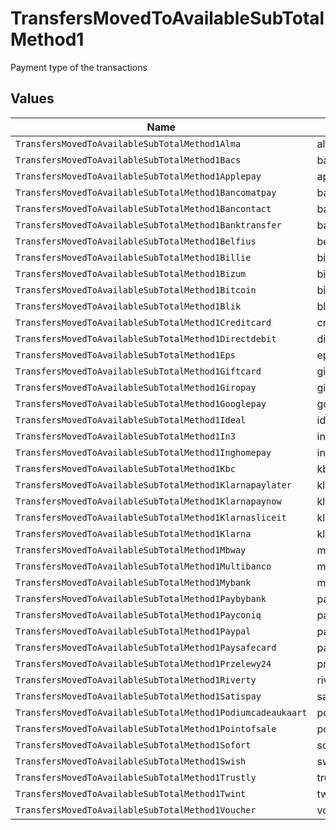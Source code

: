 # TransfersMovedToAvailableSubTotalMethod1

Payment type of the transactions


## Values

| Name                                                        | Value                                                       |
| ----------------------------------------------------------- | ----------------------------------------------------------- |
| `TransfersMovedToAvailableSubTotalMethod1Alma`              | alma                                                        |
| `TransfersMovedToAvailableSubTotalMethod1Bacs`              | bacs                                                        |
| `TransfersMovedToAvailableSubTotalMethod1Applepay`          | applepay                                                    |
| `TransfersMovedToAvailableSubTotalMethod1Bancomatpay`       | bancomatpay                                                 |
| `TransfersMovedToAvailableSubTotalMethod1Bancontact`        | bancontact                                                  |
| `TransfersMovedToAvailableSubTotalMethod1Banktransfer`      | banktransfer                                                |
| `TransfersMovedToAvailableSubTotalMethod1Belfius`           | belfius                                                     |
| `TransfersMovedToAvailableSubTotalMethod1Billie`            | billie                                                      |
| `TransfersMovedToAvailableSubTotalMethod1Bizum`             | bizum                                                       |
| `TransfersMovedToAvailableSubTotalMethod1Bitcoin`           | bitcoin                                                     |
| `TransfersMovedToAvailableSubTotalMethod1Blik`              | blik                                                        |
| `TransfersMovedToAvailableSubTotalMethod1Creditcard`        | creditcard                                                  |
| `TransfersMovedToAvailableSubTotalMethod1Directdebit`       | directdebit                                                 |
| `TransfersMovedToAvailableSubTotalMethod1Eps`               | eps                                                         |
| `TransfersMovedToAvailableSubTotalMethod1Giftcard`          | giftcard                                                    |
| `TransfersMovedToAvailableSubTotalMethod1Giropay`           | giropay                                                     |
| `TransfersMovedToAvailableSubTotalMethod1Googlepay`         | googlepay                                                   |
| `TransfersMovedToAvailableSubTotalMethod1Ideal`             | ideal                                                       |
| `TransfersMovedToAvailableSubTotalMethod1In3`               | in3                                                         |
| `TransfersMovedToAvailableSubTotalMethod1Inghomepay`        | inghomepay                                                  |
| `TransfersMovedToAvailableSubTotalMethod1Kbc`               | kbc                                                         |
| `TransfersMovedToAvailableSubTotalMethod1Klarnapaylater`    | klarnapaylater                                              |
| `TransfersMovedToAvailableSubTotalMethod1Klarnapaynow`      | klarnapaynow                                                |
| `TransfersMovedToAvailableSubTotalMethod1Klarnasliceit`     | klarnasliceit                                               |
| `TransfersMovedToAvailableSubTotalMethod1Klarna`            | klarna                                                      |
| `TransfersMovedToAvailableSubTotalMethod1Mbway`             | mbway                                                       |
| `TransfersMovedToAvailableSubTotalMethod1Multibanco`        | multibanco                                                  |
| `TransfersMovedToAvailableSubTotalMethod1Mybank`            | mybank                                                      |
| `TransfersMovedToAvailableSubTotalMethod1Paybybank`         | paybybank                                                   |
| `TransfersMovedToAvailableSubTotalMethod1Payconiq`          | payconiq                                                    |
| `TransfersMovedToAvailableSubTotalMethod1Paypal`            | paypal                                                      |
| `TransfersMovedToAvailableSubTotalMethod1Paysafecard`       | paysafecard                                                 |
| `TransfersMovedToAvailableSubTotalMethod1Przelewy24`        | przelewy24                                                  |
| `TransfersMovedToAvailableSubTotalMethod1Riverty`           | riverty                                                     |
| `TransfersMovedToAvailableSubTotalMethod1Satispay`          | satispay                                                    |
| `TransfersMovedToAvailableSubTotalMethod1Podiumcadeaukaart` | podiumcadeaukaart                                           |
| `TransfersMovedToAvailableSubTotalMethod1Pointofsale`       | pointofsale                                                 |
| `TransfersMovedToAvailableSubTotalMethod1Sofort`            | sofort                                                      |
| `TransfersMovedToAvailableSubTotalMethod1Swish`             | swish                                                       |
| `TransfersMovedToAvailableSubTotalMethod1Trustly`           | trustly                                                     |
| `TransfersMovedToAvailableSubTotalMethod1Twint`             | twint                                                       |
| `TransfersMovedToAvailableSubTotalMethod1Voucher`           | voucher                                                     |
